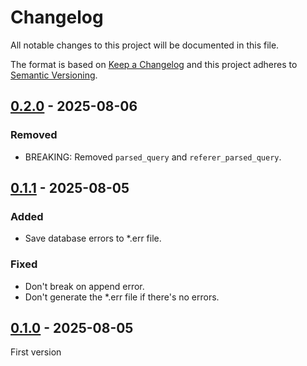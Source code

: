 # Changelog
All notable changes to this project will be documented in this file.

The format is based on [Keep a Changelog](https://keepachangelog.com/) and this
project adheres to [Semantic Versioning](https://semver.org/).

## [0.2.0] - 2025-08-06
### Removed
- BREAKING: Removed `parsed_query` and `referer_parsed_query`.

## [0.1.1] - 2025-08-05
### Added
- Save database errors to *.err file.

### Fixed
- Don't break on append error.
- Don't generate the *.err file if there's no errors.

## [0.1.0] - 2025-08-05
First version

[0.2.0]: https://github.com/oscarotero/log2duck/compare/v0.1.1...v0.2.0
[0.1.1]: https://github.com/oscarotero/log2duck/compare/v0.1.0...v0.1.1
[0.1.0]: https://github.com/oscarotero/log2duck/releases/tag/v0.1.0
